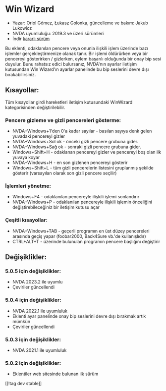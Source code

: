 # Win Wizard #

* Yazar: Oriol Gómez, Łukasz Golonka, güncelleme ve  bakım: Jakub Lukowicz
* NVDA uyumluluğu: 2019.3 ve üzeri sürümleri
* İndir [kararlı sürüm][1]

Bu eklenti, odaklanılan pencere veya onunla ilişkili işlem üzerinde bazı
işlemler gerçekleştirmenize olanak tanır.  Bir işlemi öldürürken veya bir
pencereyi gösterirken / gizlerken, eylem başarılı olduğunda bir onay bip
sesi duyulur.  Bunu rahatsız edici bulursanız, NVDA'nın ayarlar iletişim
kutusundan Win Wizard'ın ayarlar panelinde bu bip seslerini devre dışı
bırakabilirsiniz.

## Kısayollar:
Tüm kısayollar girdi hareketleri iletişim kutusundaki WinWizard
kategorisinden değiştirilebilir.
### Pencere gizleme ve gizli pencereleri gösterme:
* NVDA+Windows+1'den 0'a kadar sayılar - basılan sayıya denk gelen yuvadaki
  pencereyi gizler
* NVDA+Windows+Sol ok - önceki gizli pencere grubuna gider.
* NVDA+Windows+Sağ ok - sonraki gizli pencere grubuna gider.
* Windows+Shift+H - odaklanan pencereyi gizler ve pencereyi boş olan ilk
  yuvaya koyar
* NVDA+Windows+H - en son gizlenen pencereyi gösterir
* Windows+Shift+L - tüm gizli pencerelerin listesini gruplanmış şekilde
  gösterir (varsayılan olarak son gizli pencere seçilir)

### İşlemleri yönetme:
* Windows+F4 - odaklanılan pencereyle ilişkili işlemi sonlandırır
* NVDA+Windows+P - odaklanılan pencereyle ilişkili işlemin önceliğini
  değiştirebileceğiniz bir iletişim kutusu açar

### Çeşitli kısayollar:
* NVDA+Windows+TAB - geçerli programın en üst düzey pencereleri arasında
  geçiş yapar (foobar2000, Back4Sure vb.'de kullanışlıdır)
* CTRL+ALT+T - üzerinde bulunulan programın pencere başlığını değiştirir

## Değişiklikler:

### 5.0.5 için değişiklikler:

* NVDA 2023.2 ile uyumlu
* Çeviriler güncellendi

### 5.0.4 için değişiklikler:

* NVDA 2022.1 ile uyumluluk
* Eklenti ayar panelinde onay bip seslerini devre dışı bırakmak artık mümkün
* Çeviriler güncellendi

### 5.0.3 için değişiklikler:

* NVDA 2021.1 ile uyumluluk

### 5.0.2 için değişiklikler:

* Eklentiler web sitesinde bulunan ilk sürüm

[[!tag dev stable]]

[1]: https://www.nvaccess.org/addonStore/legacy?file=winwizard
